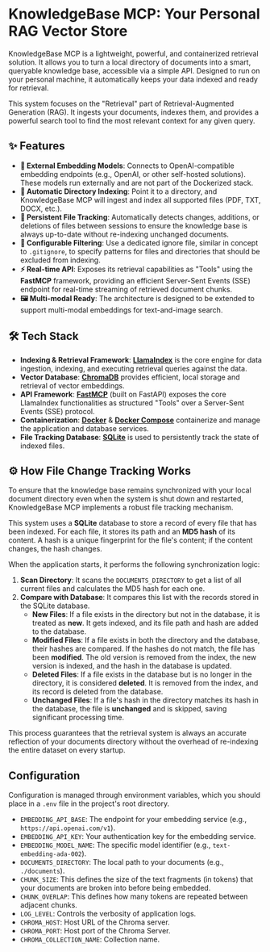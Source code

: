 # KnowledgeBase MCP: Your Personal RAG Vector Store

KnowledgeBase MCP is a lightweight, powerful, and containerized retrieval solution. It allows you to turn a local directory of documents into a smart, queryable knowledge base, accessible via a simple API. Designed to run on your personal machine, it automatically keeps your data indexed and ready for retrieval.

This system focuses on the "Retrieval" part of Retrieval-Augmented Generation (RAG). It ingests your documents, indexes them, and provides a powerful search tool to find the most relevant context for any given query.

## ✨ Features

* **🔌 External Embedding Models**: Connects to OpenAI-compatible embedding endpoints (e.g., OpenAI, or other self-hosted solutions). These models run externally and are not part of the Dockerized stack.
* **📂 Automatic Directory Indexing**: Point it to a directory, and KnowledgeBase MCP will ingest and index all supported files (PDF, TXT, DOCX, etc.).
* **🔄 Persistent File Tracking**: Automatically detects changes, additions, or deletions of files between sessions to ensure the knowledge base is always up-to-date without re-indexing unchanged documents.
* **🚫 Configurable Filtering**: Use a dedicated ignore file, similar in concept to `.gitignore`, to specify patterns for files and directories that should be excluded from indexing.
* **⚡ Real-time API**: Exposes its retrieval capabilities as "Tools" using the **FastMCP** framework, providing an efficient Server-Sent Events (SSE) endpoint for real-time streaming of retrieved document chunks.
* **🖼️ Multi-modal Ready**: The architecture is designed to be extended to support multi-modal embeddings for text-and-image search.

## 🛠️ Tech Stack

* **Indexing & Retrieval Framework**: [**LlamaIndex**](https://www.llamaindex.ai/) is the core engine for data ingestion, indexing, and executing retrieval queries against the data.
* **Vector Database**: [**ChromaDB**](https://www.trychroma.com/) provides efficient, local storage and retrieval of vector embeddings.
* **API Framework**: [**FastMCP**](https://github.com/cognitive-metamodel/fastmcp) (built on FastAPI) exposes the core LlamaIndex functionalities as structured "Tools" over a Server-Sent Events (SSE) protocol.
* **Containerization**: [**Docker**](https://www.docker.com/) & [**Docker Compose**](https://docs.docker.com/compose/) containerize and manage the application and database services.
* **File Tracking Database**: [**SQLite**](https://www.sqlite.org/index.html) is used to persistently track the state of indexed files.

## ⚙️ How File Change Tracking Works

To ensure that the knowledge base remains synchronized with your local document directory even when the system is shut down and restarted, KnowledgeBase MCP implements a robust file tracking mechanism.

This system uses a **SQLite** database to store a record of every file that has been indexed. For each file, it stores its path and an **MD5 hash** of its content. A hash is a unique fingerprint for the file's content; if the content changes, the hash changes.

When the application starts, it performs the following synchronization logic:

1. **Scan Directory**: It scans the `DOCUMENTS_DIRECTORY` to get a list of all current files and calculates the MD5 hash for each one.
2. **Compare with Database**: It compares this list with the records stored in the SQLite database.
    * **New Files**: If a file exists in the directory but not in the database, it is treated as **new**. It gets indexed, and its file path and hash are added to the database.
    * **Modified Files**: If a file exists in both the directory and the database, their hashes are compared. If the hashes do not match, the file has been **modified**. The old version is removed from the index, the new version is indexed, and the hash in the database is updated.
    * **Deleted Files**: If a file exists in the database but is no longer in the directory, it is considered **deleted**. It is removed from the index, and its record is deleted from the database.
    * **Unchanged Files**: If a file's hash in the directory matches its hash in the database, the file is **unchanged** and is skipped, saving significant processing time.

This process guarantees that the retrieval system is always an accurate reflection of your documents directory without the overhead of re-indexing the entire dataset on every startup.

## Configuration

Configuration is managed through environment variables, which you should place in a `.env` file in the project's root directory.

* `EMBEDDING_API_BASE`: The endpoint for your embedding service (e.g., `https://api.openai.com/v1`).
* `EMBEDDING_API_KEY`: Your authentication key for the embedding service.
* `EMBEDDING_MODEL_NAME`: The specific model identifier (e.g., `text-embedding-ada-002`).
* `DOCUMENTS_DIRECTORY`: The local path to your documents (e.g., `./documents`).
* `CHUNK_SIZE`: This defines the size of the text fragments (in tokens) that your documents are broken into before being embedded.
* `CHUNK_OVERLAP`: This defines how many tokens are repeated between adjacent chunks.
* `LOG_LEVEL`: Controls the verbosity of application logs.
* `CHROMA_HOST`: Host URL of the Chroma server.
* `CHROMA_PORT`: Host port of the Chroma Server.
* `CHROMA_COLLECTION_NAME`: Collection name.
